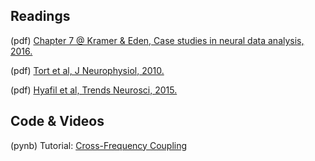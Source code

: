 ## Readings

(pdf) [Chapter 7 @ Kramer & Eden, Case studies in neural data analysis, 2016.](https://github.com/Mark-Kramer/BU-MA665-MA666/blob/master/Week-8%20Cross-frequency%20coupling/Readings/Kramer_Eden_Ch8.pdf)

(pdf) [Tort et al, J Neurophysiol, 2010.](https://github.com/Mark-Kramer/BU-MA665-MA666/blob/master/Week-8%20Cross-frequency%20coupling/Readings/Tort%20et%20al%20J%20Neurophysiol%202010.pdf)

(pdf) [Hyafil et al, Trends Neurosci, 2015.](https://github.com/Mark-Kramer/BU-MA665-MA666/blob/master/Week-8%20Cross-frequency%20coupling/Readings/Hyafil%20et%20al%20TINS%202015.pdf)

## Code & Videos

(pynb) Tutorial: [Cross-Frequency Coupling](https://github.com/Mark-Kramer/Case-Studies-Python/blob/master/Cross-Frequency-Coupling/Cross-Frequency-Coupling.ipynb)


